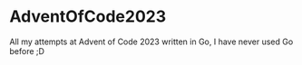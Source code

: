 # AdventOfCode2023
All my attempts at Advent of Code 2023 written in Go, I have never used Go before ;D
